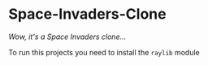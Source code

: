 # Space-Invaders-Clone
*Wow, it's a Space Invaders clone...*

To run this projects you need to install the `raylib` module
